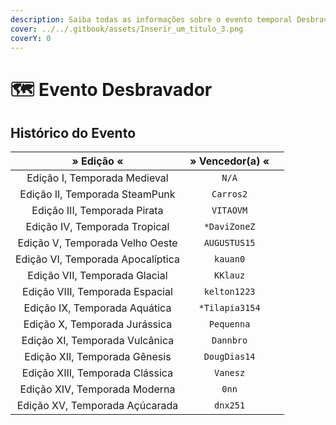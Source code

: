 ```yaml
---
description: Saiba todas as informações sobre o evento temporal Desbravador!
cover: ../../.gitbook/assets/Inserir_um_titulo_3.png
coverY: 0
---
```


# 🗺️ Evento Desbravador

## Histórico do Evento

<table><thead><tr><th align="center">» Edição «</th><th align="center">» Vencedor(a) «</th><th data-hidden></th></tr></thead><tbody><tr><td align="center">Edição I, Temporada Medieval</td><td align="center"><code>N/A</code></td><td></td></tr><tr><td align="center">Edição II, Temporada SteamPunk</td><td align="center"><code>Carros2</code></td><td></td></tr><tr><td align="center">Edição III, Temporada Pirata</td><td align="center"><code>VITAOVM</code></td><td></td></tr><tr><td align="center">Edição IV, Temporada Tropical</td><td align="center"><code>*DaviZoneZ</code></td><td></td></tr><tr><td align="center">Edição V, Temporada Velho Oeste</td><td align="center"><code>AUGUSTUS15</code></td><td></td></tr><tr><td align="center">Edição VI, Temporada Apocalíptica</td><td align="center"><code>kauan0</code></td><td></td></tr><tr><td align="center">Edição VII, Temporada Glacial</td><td align="center"><code>KKlauz</code></td><td></td></tr><tr><td align="center">Edição VIII, Temporada Espacial</td><td align="center"><code>kelton1223</code></td><td></td></tr><tr><td align="center">Edição IX, Temporada Aquática</td><td align="center"><code>*Tilapia3154</code></td><td></td></tr><tr><td align="center">Edição X, Temporada Jurássica</td><td align="center"><code>Pequenna</code></td><td></td></tr><tr><td align="center">Edição XI, Temporada Vulcânica</td><td align="center"><code>Dannbro</code></td><td></td></tr><tr><td align="center">Edição XII, Temporada Gênesis</td><td align="center"><code>DougDias14</code></td><td></td></tr><tr><td align="center">Edição XIII, Temporada Clássica</td><td align="center"><code>Vanesz</code></td><td></td></tr><tr><td align="center">Edição XIV, Temporada Moderna</td><td align="center"><code>0nn</code></td><td></td></tr><tr><td align="center">Edição XV, Temporada Açúcarada</td><td align="center"><code>dnx251</code></td><td></td></tr></tbody></table>
